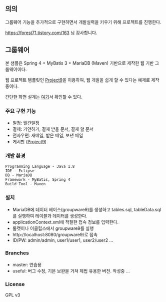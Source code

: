 ## 의의

그룹웨어 기능을 추가적으로 구현하면서 개발실력을 키우기 위해 프로젝트를 진행한다.

https://forest71.tistory.com/163 님 감사합니다.





## 그룹웨어 ##

본 샘플은 Spring 4 + MyBatis 3 + MariaDB (Maven) 기반으로  제작한 웹 기반 그룹웨어이다.

웹 프로젝트 템플릿인 [Project9](https://github.com/gujc71/project9/)을 이용하여, 웹 개발을 쉽게 할 수 있다는 예제로 제작 중이다. 

간단한 화면 설계는 [여기](https://docs.google.com/presentation/d/1QcCr2WwDNhcEbF3v9Kr_KQGe0ohOSXVOW_gneKO7VBw/edit#slide=id.p)서 확인할 수 있다.

### 주요 구현 기능 ###
- 일정: 월간일정
- 결제: 기안하기, 결재 받을 문서, 결재 할 문서
- 전자우편: 새메일, 받은 메일, 보낸 메일
- 게시판 ([Project9](https://github.com/gujc71/project9/))

### 개발 환경 ###
    Programming Language - Java 1.8
    IDE - Eclipse
    DB - MariaDB 
    Framework - MyBatis, Spring 4
    Build Tool - Maven

### 설치 ###
- MariaDB에 데이터 베이스(groupware9)를 생성하고 tables.sql, tableData.sql를 실행하여 테이블과 데이터를 생성한다.
- applicationContext.xml에 적절한 접속 정보를 입력한다.
- 톰캣이나 이클립스에서 groupware9를 실행
- http://localhost:8080/groupware9/로 접속
- ID/PW: admin/admin, user1/user1, user2/user2 ...

### Branches ###
- master: 연습용
- useful: 버그 수정, 기븐 보완을 거쳐 제법 유용한 버전. 작성중 ...

### License ###
GPL v3

  



